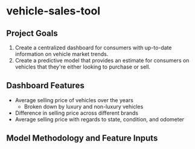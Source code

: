 # vehicle-sales-tool

## Project Goals

1. Create a centralized dashboard for consumers with up-to-date information on vehicle market trends.
2. Create a predictive model that provides an estimate for consumers on vehicles that they're either looking to purchase or sell.

## Dashboard Features

- Average selling price of vehicles over the years
    - Broken down by luxury and non-luxury vehicles
- Difference in selling price across different brands
- Average selling price with regards to state, condition, and odometer


## Model Methodology and Feature Inputs
